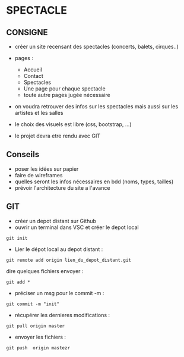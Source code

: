 # SPECTACLE 
## CONSIGNE

- créer un site recensant  des spectacles (concerts, balets, cirques..)
- pages :
    - Accueil   
    - Contact
    - Spectacles
    - Une page pour chaque spectacle
    - toute autre pages jugée nécessaire

 - on voudra retrouver des infos sur les spectacles mais aussi sur les artistes et les salles
 - le choix des visuels est libre (css, bootstrap, ...)
 - le projet devra etre rendu avec GIT


## Conseils

- poser les idées sur papier
- faire de wireframes
- quelles seront les infos nécessaires en bdd (noms, types, tailles)
- prévoir l'architecture du site a l'avance

## GIT

- créer un depot distant sur Github
- ouvrir un terminal dans VSC et créer le depot local

```
git init
```
- Lier le dépot local au depot distant :
```
git remote add origin lien_du_depot_distant.git
```
dire quelques fichiers envoyer :
```
git add *
```
- préciser un msg pour le commit -m :
```
git commit -m "init"
```
- récupérer les dernieres modifications :
```
git pull origin master
```
- envoyer les fichiers :
```
git push  origin mastezr
```
